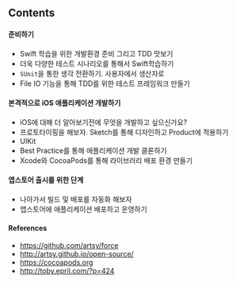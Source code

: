 
## Contents

#### 준비하기

- Swift 학습을 위한 개발환경 준비 그리고 TDD 맛보기
- 더욱 다양한 테스트 시나리오를 통해서 Swift학습하기
- `SUnit`을 통한 생각 전환하기. 사용자에서 생산자로
- File IO 기능을 통해 TDD를 위한 테스트 프레임워크 만들기

#### 본격적으로 iOS 애플리케이션 개발하기 

- iOS에 대해 더 알아보기전에 무엇을 개발하고 싶으신가요?
- 프로토타이핑을 해보자. Sketch를 통해 디자인하고 Product에 적용하기
- UIKit
- Best Practice를 통해 애플리케이션 개발 클론하기
- Xcode와 CocoaPods를 통해 라이브러리 배포 환경 만들기

#### 앱스토어 출시를 위한 단계

- 나아가서 빌드 및 배포를 자동화 해보자
- 앱스토어에 애플리케이션 배포하고 운영하기

#### References

- https://github.com/artsy/force
- http://artsy.github.io/open-source/
- https://cocoapods.org
- http://toby.epril.com/?p=424